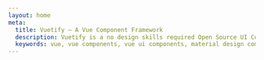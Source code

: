 ```yaml
---
layout: home
meta:
  title: Vuetify — A Vue Component Framework
  description: Vuetify is a no design skills required Open Source UI Component Framework for Vue. It provides you with all of the tools necessary to create beautiful content rich web applications.
  keywords: vue, vue components, vue ui components, material design components, vuetify, component framework, component library
---
```


<HomeEntry />

<v-divider  />

<HomeEcosystem />

<v-divider />

<HomeComponentGallery />

<v-divider thickness="2" color="primary" />

<HomeSnips />

<v-divider :color="theme.current.value.dark ? '' : 'primary'" />

<HomeSponsors />

<v-divider />

<HomeTooling />

<v-divider />

<HomeVuetifyOne />

<v-divider thickness="2" color="primary" />

<HomeDiscord />

<v-divider :color="theme.current.value.dark ? '' : 'primary'" />

<HomeBlogs />

<v-divider />

<HomeStore />

<script setup>
  const theme = useTheme()
</script>
